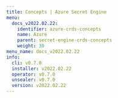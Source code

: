 ```yaml
---
title: Concepts | Azure Secret Engine
menu:
  docs_v2022.02.22:
    identifier: azure-crds-concepts
    name: Azure
    parent: secret-engine-crds-concepts
    weight: 30
menu_name: docs_v2022.02.22
info:
  cli: v0.7.0
  installer: v2022.02.22
  operator: v0.7.0
  unsealer: v0.7.0
  version: v2022.02.22
---
```


